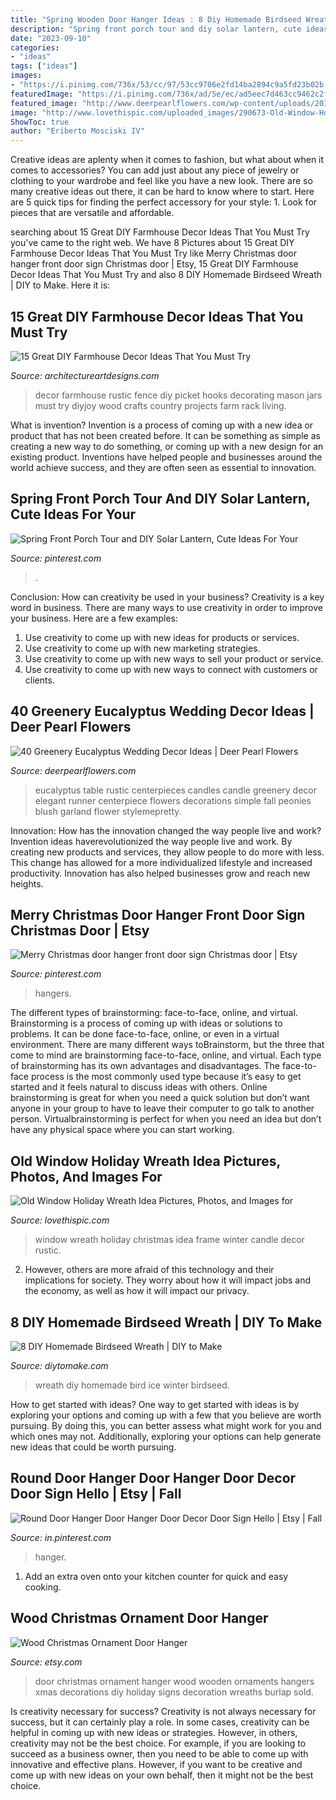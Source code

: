 ```yaml
---
title: "Spring Wooden Door Hanger Ideas : 8 Diy Homemade Birdseed Wreath"
description: "Spring front porch tour and diy solar lantern, cute ideas for your"
date: "2023-09-10"
categories:
- "ideas"
tags: ["ideas"]
images:
- "https://i.pinimg.com/736x/53/cc/97/53cc9706e2fd14ba2894c9a5fd23b02b.jpg"
featuredImage: "https://i.pinimg.com/736x/ad/5e/ec/ad5eec7d463cc9462c2fce24b326ac33.jpg"
featured_image: "http://www.deerpearlflowers.com/wp-content/uploads/2016/12/Eucalyptus-and-Candles-Wedding-Centerpiece-via-Tim-Will-Photography.jpg"
image: "http://www.lovethispic.com/uploaded_images/290673-Old-Window-Holiday-Wreath-Idea.jpg"
ShowToc: true
author: "Eriberto Mosciski IV"
---
```



Creative ideas are aplenty when it comes to fashion, but what about when it comes to accessories? You can add just about any piece of jewelry or clothing to your wardrobe and feel like you have a new look. There are so many creative ideas out there, it can be hard to know where to start. Here are 5 quick tips for finding the perfect accessory for your style: 1. Look for pieces that are versatile and affordable.

	

		
searching about 15 Great DIY Farmhouse Decor Ideas That You Must Try you've came to the right web. We have 8 Pictures about 15 Great DIY Farmhouse Decor Ideas That You Must Try like Merry Christmas door hanger front door sign Christmas door | Etsy, 15 Great DIY Farmhouse Decor Ideas That You Must Try and also 8 DIY Homemade Birdseed Wreath | DIY to Make. Here it is:
		
    
## 15 Great DIY Farmhouse Decor Ideas That You Must Try

<img loading=lazy src="https://www.architectureartdesigns.com/wp-content/uploads/2017/05/15-Great-DIY-Farmhouse-Decor-Ideas-That-You-Must-Try-5.jpg" onerror="this.onerror=null;this.src='https://tse4.mm.bing.net/th?id=OIP.JHVKYhqlB3DfycLKXfBKTwHaLZ&amp;pid=15.1';" alt="15 Great DIY Farmhouse Decor Ideas That You Must Try">

_Source: architectureartdesigns.com_

>decor farmhouse rustic fence diy picket hooks decorating mason jars must try diyjoy wood crafts country projects farm rack living. 

	

What is invention?
Invention is a process of coming up with a new idea or product that has not been created before. It can be something as simple as creating a new way to do something, or coming up with a new design for an existing product. Inventions have helped people and businesses around the world achieve success, and they are often seen as essential to innovation.

    
## Spring Front Porch Tour And DIY Solar Lantern, Cute Ideas For Your

<img loading=lazy src="https://i.pinimg.com/736x/ad/5e/ec/ad5eec7d463cc9462c2fce24b326ac33.jpg" onerror="this.onerror=null;this.src='https://tse3.mm.bing.net/th?id=OIP.q9rrB3azH3auTZ9UZxWFDQHaLH&amp;pid=15.1';" alt="Spring Front Porch Tour and DIY Solar Lantern, Cute Ideas For Your">

_Source: pinterest.com_

>. 

	

Conclusion: How can creativity be used in your business?
Creativity is a key word in business. There are many ways to use creativity in order to improve your business. Here are a few examples:
1. Use creativity to come up with new ideas for products or services.
2. Use creativity to come up with new marketing strategies.
3. Use creativity to come up with new ways to sell your product or service.
4. Use creativity to come up with new ways to connect with customers or clients.

    
## 40 Greenery Eucalyptus Wedding Decor Ideas | Deer Pearl Flowers

<img loading=lazy src="http://www.deerpearlflowers.com/wp-content/uploads/2016/12/Eucalyptus-and-Candles-Wedding-Centerpiece-via-Tim-Will-Photography.jpg" onerror="this.onerror=null;this.src='https://tse2.mm.bing.net/th?id=OIP.iSWkSN-3VPRQt1sYWan_yAHaLH&amp;pid=15.1';" alt="40 Greenery Eucalyptus Wedding Decor Ideas | Deer Pearl Flowers">

_Source: deerpearlflowers.com_

>eucalyptus table rustic centerpieces candles candle greenery decor elegant runner centerpiece flowers decorations simple fall peonies blush garland flower stylemepretty. 

	

Innovation: How has the innovation changed the way people live and work?
Invention ideas haverevolutionized the way people live and work. By creating new products and services, they allow people to do more with less. This change has allowed for a more individualized lifestyle and increased productivity. Innovation has also helped businesses grow and reach new heights.

    
## Merry Christmas Door Hanger Front Door Sign Christmas Door | Etsy

<img loading=lazy src="https://i.pinimg.com/736x/53/cc/97/53cc9706e2fd14ba2894c9a5fd23b02b.jpg" onerror="this.onerror=null;this.src='https://tse4.mm.bing.net/th?id=OIP.lD1fjhu1GFL3Ixc6LUdbmQHaJ3&amp;pid=15.1';" alt="Merry Christmas door hanger front door sign Christmas door | Etsy">

_Source: pinterest.com_

>hangers. 

	

The different types of brainstorming: face-to-face, online, and virtual.
Brainstorming is a process of coming up with ideas or solutions to problems. It can be done face-to-face, online, or even in a virtual environment. There are many different ways toBrainstorm, but the three that come to mind are brainstorming face-to-face, online, and virtual. 
Each type of brainstorming has its own advantages and disadvantages. The face-to-face process is the most commonly used type because it’s easy to get started and it feels natural to discuss ideas with others. Online brainstorming is great for when you need a quick solution but don’t want anyone in your group to have to leave their computer to go talk to another person. Virtualbrainstorming is perfect for when you need an idea but don’t have any physical space where you can start working.

    
## Old Window Holiday Wreath Idea Pictures, Photos, And Images For

<img loading=lazy src="http://www.lovethispic.com/uploaded_images/290673-Old-Window-Holiday-Wreath-Idea.jpg" onerror="this.onerror=null;this.src='https://tse3.mm.bing.net/th?id=OIP.MenVzTMZuk03OmJ_5vTpJAHaLr&amp;pid=15.1';" alt="Old Window Holiday Wreath Idea Pictures, Photos, and Images for">

_Source: lovethispic.com_

>window wreath holiday christmas idea frame winter candle decor rustic. 

	

2. However, others are more afraid of this technology and their implications for society. They worry about how it will impact jobs and the economy, as well as how it will impact our privacy. 

    
## 8 DIY Homemade Birdseed Wreath | DIY To Make

<img loading=lazy src="http://www.diytomake.com/wp-content/uploads/2015/10/bird-wreath.jpg" onerror="this.onerror=null;this.src='https://tse1.mm.bing.net/th?id=OIP.FtlvkxO1Lyxewq_bd2gTtwHaI_&amp;pid=15.1';" alt="8 DIY Homemade Birdseed Wreath | DIY to Make">

_Source: diytomake.com_

>wreath diy homemade bird ice winter birdseed. 

	

How to get started with ideas?
One way to get started with ideas is by exploring your options and coming up with a few that you believe are worth pursuing. By doing this, you can better assess what might work for you and which ones may not. Additionally, exploring your options can help generate new ideas that could be worth pursuing.

    
## Round Door Hanger Door Hanger Door Decor Door Sign Hello | Etsy | Fall

<img loading=lazy src="https://i.pinimg.com/originals/da/95/28/da952877cad6ce30205e3e85071422f1.jpg" onerror="this.onerror=null;this.src='https://tse4.mm.bing.net/th?id=OIP.84iEAz0SVbiD_f8CwWOZiAHaJ4&amp;pid=15.1';" alt="Round Door Hanger Door Hanger Door Decor Door Sign Hello | Etsy | Fall">

_Source: in.pinterest.com_

>hanger. 

	

1. Add an extra oven onto your kitchen counter for quick and easy cooking.

    
## Wood Christmas Ornament Door Hanger

<img loading=lazy src="https://img0.etsystatic.com/007/0/6709980/il_570xN.389285096_cx0l.jpg" onerror="this.onerror=null;this.src='https://tse1.mm.bing.net/th?id=OIP.zqS6QIvdufYjtoeE5Z50VwHaLH&amp;pid=15.1';" alt="Wood Christmas Ornament Door Hanger">

_Source: etsy.com_

>door christmas ornament hanger wood wooden ornaments hangers xmas decorations diy holiday signs decoration wreaths burlap sold. 

	

Is creativity necessary for success?
Creativity is not always necessary for success, but it can certainly play a role. In some cases, creativity can be helpful in coming up with new ideas or strategies. However, in others, creativity may not be the best choice. For example, if you are looking to succeed as a business owner, then you need to be able to come up with innovative and effective plans. However, if you want to be creative and come up with new ideas on your own behalf, then it might not be the best choice.


